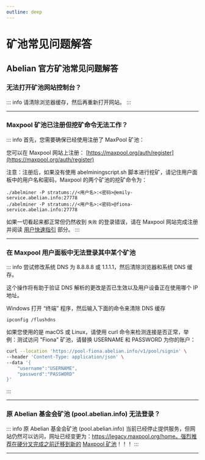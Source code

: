 ```yaml
---
outline: deep
---
```


# 矿池常见问题解答

## Abelian 官方矿池常见问题解答

### <Badge type="warning" text="QUESTION" /> 无法打开矿池网站控制台？

::: info <Badge type="tip" text="ANSWER" />
请清除浏览器缓存，然后再重新打开网站。
:::

---

### <Badge type="warning" text="QUESTION" /> Maxpool 矿池已注册但挖矿命令无法工作？

::: info <Badge type="tip" text="ANSWER" />
首先，您需要确保已经使用注册了 MaxPool 矿池：

您可以在 Maxpool 网站上注册： [https://maxpool.org/auth/register](https://maxpool.org/auth/register)

注意：注册后，如果没有使用 abelminingscript.sh 脚本进行挖矿，请记住用户面板中的用户名和密码，Maxpool 的两个矿池的挖矿命令为：

```shell
./abelminer -P stratums://<用户名>:<密码>@emily-service.abelian.info:27778
./abelminer -P stratums://<用户名>:<密码>@fiona-service.abelian.info:27778
```

如果一切看起来都正常但仍然收到 `失败` 的登录错误，请在 Maxpool 网站完成注册并阅读 [用户快速指引](https://maxpool.org/home/guide) 部分。
:::

---

### <Badge type="warning" text="QUESTION" /> 在 Maxpool 用户面板中无法登录其中某个矿池

::: info <Badge type="tip" text="ANSWER" />
尝试修改系统 DNS 为 8.8.8.8 或 1.1.1.1，然后清除浏览器和系统 DNS 缓存。

这个操作将有助于验证 DNS 解析的更改是否已生效以及用户设备正在使用哪个 IP 地址。

Windows 打开 “终端” 程序，然后输入下面的命令来清除 DNS 缓存

```text
ipconfig /flushdns
```

如果您使用的是 macOS 或 Linux，请使用 curl 命令来检测连接是否正常，举例：测试访问 "Fiona" 矿池，请替换 USERNAME 和 PASSWORD 为你的账户：

```bash
curl --location 'https://pool-fiona.abelian.info/v1/pool/signin' \
--header 'Content-Type: application/json' \
--data '{
    "username":"USERNAME",
    "password":"PASSWORD"
}'
```
:::

---

### <Badge type="warning" text="QUESTION" /> 原 Abelian 基金会矿池 (pool.abelian.info) 无法登录？

::: info <Badge type="tip" text="ANSWER" />
原 Abelian 基金会矿池 (pool.abelian.info) 当前已经停止提供服务，但网站仍然可以访问，网址已经变更为：https://legacy.maxpool.org/home。强烈推荐在硬分叉完成之前迁移到新的 [Maxpool 矿池](https://maxpool.org)！！！
:::

---